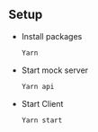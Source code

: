 ## Setup
- Install packages
    ```bash
    Yarn
    ```
- Start mock server
    ```bash
    Yarn api
    ```
- Start Client
    ```bash
    Yarn start
    ```